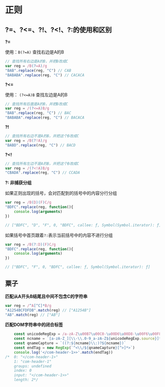 # 正则

## ?=、?<=、?!、?<!、?:的使用和区别

**?=**

使用：`B(?=A)` 查找右边是A的B

```javascript
// 查找所有右边是A的B，并把B改成C
var reg = /B(?=A)/g
"BAB".replace(reg, "C") // CAB
"BABABA".replace(reg, "C") // CACACA
```

**?<=**

使用： `(?<=A)B` 查找左边是A的B

```javascript
// 查找所有后面是A的B，并把B改成C
var reg = /(?<=A)B/g
"BAB".replace(reg, "C") // BAC
"BABABA".replace(reg, "C") // BACACA
```

**?!**

```javascript
// 查找所有右边不是A的B，并把这个B改成C
var reg = /B(?!A)/g
"BABD".replace(reg, "C") // BACD
```

**?<!**

```javascript
// 查找所有左边不是A的B，并把这个B改成C
var reg = /(?<!A)B/g
"CBADA".replace(reg, "C") // CCADA
```

**?: 非捕获分组**

如果正则出现的括号，会对匹配到的括号中的内容分行分组

```javascript
var reg = /B(D)(F)C/g
"BDFC".replace(reg, function(){
	console.log(arguments)
})

// ["BDFC", "D", "F", 0, "BDFC", callee: ƒ, Symbol(Symbol.iterator): ƒ]
```

如果括号中首页跟着`?:`表示当前括号中的内容不进行分组

```javascript
var reg = /B(?:D)(F)C/g
"BDFC".replace(reg, function(){
	console.log(arguments)
})

// ["BDFC", "F", 0, "BDFC", callee: ƒ, Symbol(Symbol.iterator): ƒ]
```

## 粟子

**匹配从A开头B结尾且中间不包含C的字符串**

```javascript
var reg = /^A[^C]*B/g
"A1254BCFDFDB".match(reg) // ["A1254B"]
"AB".match(reg) // ["AB"]
```

**匹配DOM字符串中的闭合标签**

```javascript
	const unicodeRegExp = /a-zA-Z\u00B7\u00C0-\u00D6\u00D8-\u00F6\u00F8-\u037D\u037F-\u1FFF\u200C-\u200D\u203F-\u2040\u2070-\u218F\u2C00-\u2FEF\u3001-\uD7FF\uF900-\uFDCF\uFDF0-\uFFFD/
	const ncname = `[a-zA-Z_][\\-\\.0-9_a-zA-Z${unicodeRegExp.source}]*`
	const qnameCapture = `((?:${ncname}\\:)?${ncname})`
	const endTag = new RegExp(`^<\\/${qnameCapture}[^>]*>`)
    console.log('</com-header-1>>'.match(endTag))
/*	0: "</com-header-1>"
	1: "com-header-1"
	groups: undefined
	index: 0
	input: "</com-header-1>>"
	length: 2*/
```
